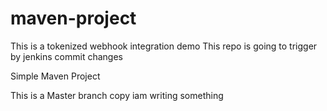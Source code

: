 # maven-project

This is a tokenized webhook integration demo
This repo is going to trigger by jenkins commit changes 

Simple Maven Project

This is a Master branch copy
iam writing something
